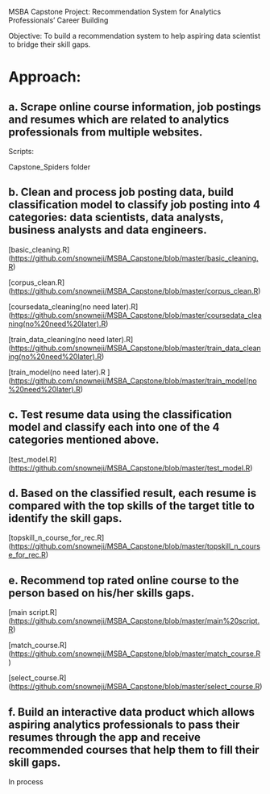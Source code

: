 MSBA Capstone Project: Recommendation System for Analytics Professionals’ Career Building


Objective:
To build a recommendation system to help aspiring data scientist to bridge their skill gaps.


# Approach:

## a. Scrape online course information, job postings and resumes which are related to analytics professionals from multiple websites.

Scripts:

Capstone_Spiders folder


## b. Clean and process job posting data, build classification model to classify job posting into 4 categories: data scientists, data analysts, business analysts and data engineers.


[basic_cleaning.R] (https://github.com/snowneji/MSBA_Capstone/blob/master/basic_cleaning.R)

[corpus_clean.R] (https://github.com/snowneji/MSBA_Capstone/blob/master/corpus_clean.R)

[coursedata_cleaning(no need later).R] (https://github.com/snowneji/MSBA_Capstone/blob/master/coursedata_cleaning(no%20need%20later).R)

[train_data_cleaning(no need later).R] (https://github.com/snowneji/MSBA_Capstone/blob/master/train_data_cleaning(no%20need%20later).R)

[train_model(no need later).R ] (https://github.com/snowneji/MSBA_Capstone/blob/master/train_model(no%20need%20later).R)

## c. Test resume data using the classification model and classify each into one of the 4 categories mentioned above.


[test_model.R] (https://github.com/snowneji/MSBA_Capstone/blob/master/test_model.R)

## d. Based on the classified result, each resume is compared with the top skills of the target title to identify the skill gaps.


[topskill_n_course_for_rec.R] (https://github.com/snowneji/MSBA_Capstone/blob/master/topskill_n_course_for_rec.R)

## e. Recommend top rated online course to the person based on his/her skills gaps.


[main script.R] (https://github.com/snowneji/MSBA_Capstone/blob/master/main%20script.R)

[match_course.R] (https://github.com/snowneji/MSBA_Capstone/blob/master/match_course.R)

[select_course.R] (https://github.com/snowneji/MSBA_Capstone/blob/master/select_course.R)

## f. Build an interactive data product which allows aspiring analytics professionals to pass their resumes through the app and receive recommended courses that help them to fill their skill gaps.


In process



